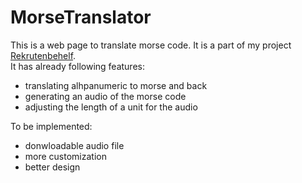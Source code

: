 # MorseTranslator
This is a web page to translate morse code. It is a part of my 
project <a href="https://github.com/Serofer/Rekrutenbehelf"> Rekrutenbehelf</a>.
<br>
It has already following features:
<ul>
<li>translating alhpanumeric to morse and back</li>
<li>generating an audio of the morse code</li>
<li>adjusting the length of a unit for the audio</li>
</ul>
To be implemented:
<ul>
  <li>donwloadable audio file</li>
  <li>more customization</li>
  <li>better design</li>
</ul>
